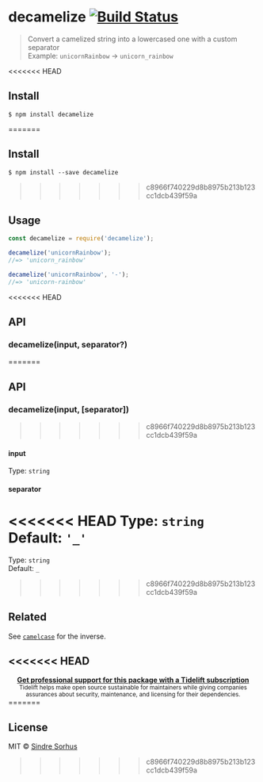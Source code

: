 # decamelize [![Build Status](https://travis-ci.org/sindresorhus/decamelize.svg?branch=master)](https://travis-ci.org/sindresorhus/decamelize)

> Convert a camelized string into a lowercased one with a custom separator<br>
> Example: `unicornRainbow` → `unicorn_rainbow`

<<<<<<< HEAD
## Install

```
$ npm install decamelize
```

=======

## Install

```
$ npm install --save decamelize
```


>>>>>>> c8966f740229d8b8975b213b123cc1dcb439f59a
## Usage

```js
const decamelize = require('decamelize');

decamelize('unicornRainbow');
//=> 'unicorn_rainbow'

decamelize('unicornRainbow', '-');
//=> 'unicorn-rainbow'
```

<<<<<<< HEAD
## API

### decamelize(input, separator?)
=======

## API

### decamelize(input, [separator])
>>>>>>> c8966f740229d8b8975b213b123cc1dcb439f59a

#### input

Type: `string`

#### separator

<<<<<<< HEAD
Type: `string`\
Default: `'_'`
=======
Type: `string`<br>
Default: `_`

>>>>>>> c8966f740229d8b8975b213b123cc1dcb439f59a

## Related

See [`camelcase`](https://github.com/sindresorhus/camelcase) for the inverse.

<<<<<<< HEAD
---

<div align="center">
	<b>
		<a href="https://tidelift.com/subscription/pkg/npm-decamelize?utm_source=npm-decamelize&utm_medium=referral&utm_campaign=readme">Get professional support for this package with a Tidelift subscription</a>
	</b>
	<br>
	<sub>
		Tidelift helps make open source sustainable for maintainers while giving companies<br>assurances about security, maintenance, and licensing for their dependencies.
	</sub>
</div>
=======

## License

MIT © [Sindre Sorhus](https://sindresorhus.com)
>>>>>>> c8966f740229d8b8975b213b123cc1dcb439f59a
